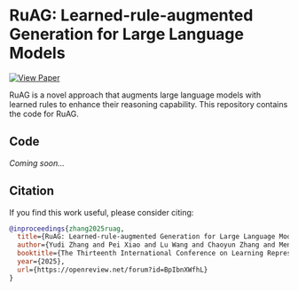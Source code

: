 # RuAG: Learned-rule-augmented Generation for Large Language Models

[![View Paper](https://img.shields.io/badge/View-Paper-blue)](https://openreview.net/forum?id=BpIbnXWfhL&referrer=%5BAuthor%20Console%5D(%2Fgroup%3Fid%3DICLR.cc%2F2025%2FConference%2FAuthors%23your-submissions))

RuAG is a novel approach that augments large language models with learned rules to enhance their reasoning capability. This repository contains the code for RuAG.


## Code

_Coming soon..._



## Citation

If you find this work useful, please consider citing:

```bibtex
@inproceedings{zhang2025ruag,
  title={RuAG: Learned-rule-augmented Generation for Large Language Models},
  author={Yudi Zhang and Pei Xiao and Lu Wang and Chaoyun Zhang and Meng Fang and Yali Du and Yevgeniy Puzyrev and Randolph Yao and Si Qin and Qingwei Lin and Mykola Pechenizkiy and Dongmei Zhang and Saravan Rajmohan and Qi Zhang},
  booktitle={The Thirteenth International Conference on Learning Representations},
  year={2025},
  url={https://openreview.net/forum?id=BpIbnXWfhL}
}
